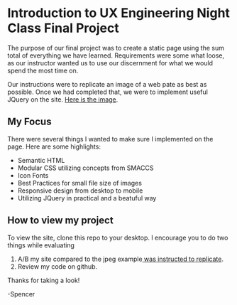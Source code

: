 Introduction to UX Engineering Night Class Final Project
===================================================

The purpose of our final project was to create a static page using the sum total of everything we have learned. Requirements were some what loose, as our instructor wanted us to use our discernment for what we would spend the most time on. 

Our instructions were to replicate an image of a web pate as best as possible. Once we had completed that, we were to implement useful JQuery on the site. 
[Here is the image](https://raw.githubusercontent.com/SpencerEAbbott/uxe-final-project/master/Example-Site-To-Replicate.jpg "Here is the image we were told to replicate").

My Focus
--------

There were several things I wanted to make sure I implemented on the page. Here are some highlights:
* Semantic HTML
* Modular CSS utilizing concepts from SMACCS
* Icon Fonts
* Best Practices for small file size of images
* Responsive design from desktop to mobile
* Utilizing JQuery in practical and a beatuful way

How to view my project
-----------------------

To view the site, clone this repo to your desktop. I encourage you to do two things while evaluating
1. A/B my site compared to the jpeg example[ was instructed to replicate](https://raw.githubusercontent.com/SpencerEAbbott/uxe-final-project/master/Example-Site-To-Replicate.jpg "Here is the image we were told to replicate").
2. Review my code on github. 


Thanks for taking a look!

-Spencer

